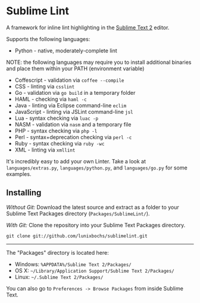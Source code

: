 Sublime Lint
=========

A framework for inline lint highlighting in the [Sublime Text 2](http://sublimetext.com "Sublime Text 2") editor.

Supports the following languages:

* Python - native, moderately-complete lint

NOTE: the following languages may require you to install additional binaries and place them within your PATH (environment variable)

* Coffescript - validation via `coffee --compile`
* CSS - linting via `csslint`
* Go - validation via `go build` in a temporary folder
* HAML - checking via `haml -c`
* Java - linting via Eclipse command-line `eclim`
* JavaScript - linting via JSLint command-line `jsl`
* Lua - syntax checking via `luac -p`
* NASM - validation via `nasm` and a temporary file
* PHP - syntax checking via `php -l`
* Perl - syntax+deprecation checking via `perl -c`
* Ruby - syntax checking via `ruby -wc`
* XML - linting via `xmllint`

It's incredibly easy to add your own Linter. Take a look at `languages/extras.py`, `languages/python.py`, and `languages/go.py` for some examples.

Installing
-----

*Without Git:* Download the latest source and extract as a folder to your Sublime Text Packages directory (`Packages/SublimeLint/`).

*With Git:* Clone the repository into your Sublime Text Packages directory.

    git clone git://github.com/lunixbochs/sublimelint.git

----

The "Packages" directory is located here:

* Windows:
    `%APPDATA%/Sublime Text 2/Packages/`
* OS X:
    `~/Library/Application Support/Sublime Text 2/Packages/`
* Linux:
    `~/.Sublime Text 2/Packages/`

You can also go to `Preferences -> Browse Packages` from inside Sublime Text.
